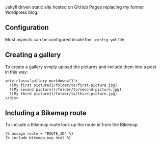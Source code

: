 Jekyll driven static site hosted on GitHub Pages replacing my former Wordpress blog.

Configuration
-------------

Most aspects can be configured inside the `_config.yml` file.

Creating a gallery
------------------

To create a gallery simply upload the pictures and include them into a post in this way:

    <div class="gallery markdown="1">
      ![My first picture](/folder/to/first-picture.jpg)
      ![My second picture](/folder/to/second-picture.jpg)
      ![My third picture](/folder/to/third-picture.jpg)
    </div>

Including a Bikemap route
-------------------------

To include a Bikemap route look up the route id from the Bikemap.

    {% assign route = "ROUTE_ID" %}
    {% include bikemap_map.html %}
